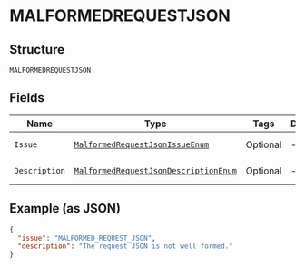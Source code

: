 
# MALFORMEDREQUESTJSON

## Structure

`MALFORMEDREQUESTJSON`

## Fields

| Name | Type | Tags | Description | Getter | Setter |
|  --- | --- | --- | --- | --- | --- |
| `Issue` | [`MalformedRequestJsonIssueEnum`](../../doc/models/malformed-request-json-issue-enum.md) | Optional | - | MalformedRequestJsonIssueEnum getIssue() | setIssue(MalformedRequestJsonIssueEnum issue) |
| `Description` | [`MalformedRequestJsonDescriptionEnum`](../../doc/models/malformed-request-json-description-enum.md) | Optional | - | MalformedRequestJsonDescriptionEnum getDescription() | setDescription(MalformedRequestJsonDescriptionEnum description) |

## Example (as JSON)

```json
{
  "issue": "MALFORMED_REQUEST_JSON",
  "description": "The request JSON is not well formed."
}
```

